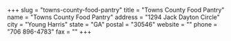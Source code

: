 +++
slug = "towns-county-food-pantry"
title = "Towns County Food Pantry"
name = "Towns County Food Pantry"
address = "1294 Jack Dayton Circle"
city = "Young Harris"
state = "GA"
postal = "30546"
website = ""
phone = "706 896-4783"
fax = ""
+++
